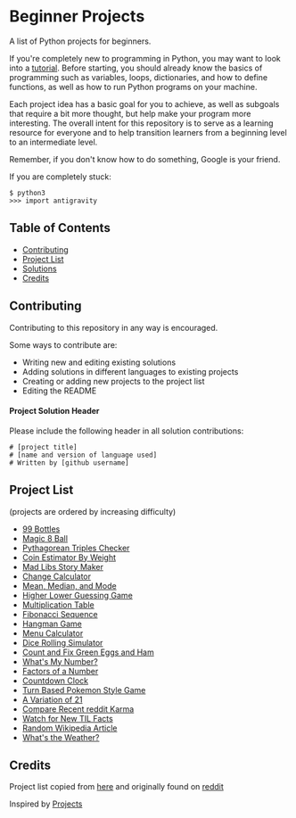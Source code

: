 Beginner Projects
=================
A list of Python projects for beginners.

If you're completely new to programming in Python, you may want to look into a [tutorial](https://www.codecademy.com/learn/python). Before starting, you should already know the basics of programming such as variables, loops, dictionaries, and how to define functions, as well as how to run Python programs on your machine.

Each project idea has a basic goal for you to achieve, as well as subgoals that require a bit more thought, but help make your program more interesting. The overall intent for this repository is to serve as a learning resource for everyone and to help transition learners from a beginning level to an intermediate level.

Remember, if you don't know how to do something, Google is your friend.

If you are completely stuck:
```
$ python3
>>> import antigravity
```

## Table of Contents
- [Contributing](https://github.com/alfredmuffin/Beginner-Projects#contributing)
- [Project List](https://github.com/alfredmuffin/Beginner-Projects#project-list)
- [Solutions](https://github.com/alfredmuffin/Beginner-Projects#solutions)
- [Credits](https://github.com/alfredmuffin/Beginner-Projects#credits)

## Contributing
Contributing to this repository in any way is encouraged.

Some ways to contribute are:
- Writing new and editing existing solutions
- Adding solutions in different languages to existing projects
- Creating or adding new projects to the project list
- Editing the README

#### Project Solution Header
Please include the following header in all solution contributions:
```
# [project title]
# [name and version of language used]
# Written by [github username]
```

## Project List
(projects are ordered by increasing difficulty)
- [99 Bottles](https://github.com/jrgz/Beginner-Projects/tree/master/solutions/99-bottles)
- [Magic 8 Ball](https://github.com/jrgz/Beginner-Projects/tree/master/solutions/magic-8-ball)
- [Pythagorean Triples Checker](https://github.com/jrgz/Beginner-Projects/tree/master/solutions/pythag-triples)
- [Coin Estimator By Weight](https://github.com/jrgz/Beginner-Projects/tree/master/solutions/coin-estimator)
- [Mad Libs Story Maker](https://github.com/jrgz/Beginner-Projects/tree/master/solutions/mad-libs)
- [Change Calculator](https://github.com/jrgz/Beginner-Projects/tree/master/solutions/change-calculator)
- [Mean, Median, and Mode](https://github.com/jrgz/Beginner-Projects/tree/master/solutions/mean-median-mode)
- [Higher Lower Guessing Game](https://github.com/jrgz/Beginner-Projects/tree/master/solutions/guessing-game)
- [Multiplication Table](https://github.com/jrgz/Beginner-Projects/tree/master/solutions/multiplication-table)
- [Fibonacci Sequence](https://github.com/jrgz/Beginner-Projects/tree/master/solutions/fibonacci)
- [Hangman Game](https://github.com/jrgz/Beginner-Projects/tree/master/solutions/hangman-game)
- [Menu Calculator](https://github.com/jrgz/Beginner-Projects/tree/master/solutions/menu-calculator)
- [Dice Rolling Simulator](https://github.com/jrgz/Beginner-Projects/tree/master/solutions/dice-rolling)
- [Count and Fix Green Eggs and Ham](https://github.com/jrgz/Beginner-Projects/tree/master/solutions/green-eggs)
- [What's My Number?](https://github.com/jrgz/Beginner-Projects/tree/master/solutions/whats-my-number)
- [Factors of a Number](https://github.com/jrgz/Beginner-Projects/tree/master/solutions/factors)
- [Countdown Clock](https://github.com/jrgz/Beginner-Projects/tree/master/solutions/countdown-clock)
- [Turn Based Pokemon Style Game](https://github.com/jrgz/Beginner-Projects/tree/master/solutions/pokemon)
- [A Variation of 21](https://github.com/jrgz/Beginner-Projects/tree/master/solutions/21)
- [Compare Recent reddit Karma](https://github.com/jrgz/Beginner-Projects/tree/master/solutions/reddit-karma)
- [Watch for New TIL Facts](https://github.com/jrgz/Beginner-Projects/tree/master/solutions/til-facts)
- [Random Wikipedia Article](https://github.com/jrgz/Beginner-Projects/tree/master/solutions/wikipedia)
- [What's the Weather?](https://github.com/jrgz/Beginner-Projects/tree/master/solutions/weather)


## Credits
Project list copied from [here](https://docs.google.com/document/d/1TyqD2_oDtiQIh_Y55J5RfeA91JJECc97xYIKM112H9I/edit?usp=sharing) and originally found on [reddit](https://reddit.com/r/beginnerprojects)

Inspired by [Projects](https://github.com/karan/Projects)
